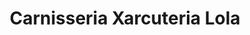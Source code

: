 ---
title: "Carnisseria Xarcuteria Lola"
url: /sant-joan-de-vilatorrada/carnisseria-xarcuteria-lola/
shop: carnicero
---